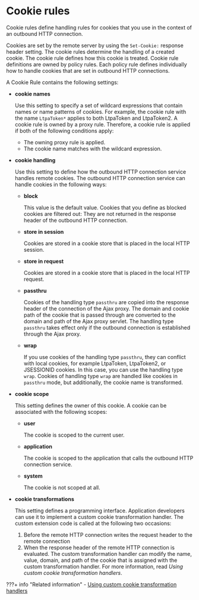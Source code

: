 # Cookie rules

Cookie rules define handling rules for cookies that you use in the context of an outbound HTTP connection.

Cookies are set by the remote server by using the `Set-Cookie:` response header setting. The cookie rules determine the handling of a created cookie. The cookie rule defines how this cookie is treated. Cookie rule definitions are owned by policy rules. Each policy rule defines individually how to handle cookies that are set in outbound HTTP connections.

A Cookie Rule contains the following settings:

-   **cookie names**

    Use this setting to specify a set of wildcard expressions that contain names or name patterns of cookies. For example, the cookie rule with the name `LtpaToken*` applies to both LtpaToken and LtpaToken2. A cookie rule is owned by a proxy rule. Therefore, a cookie rule is applied if both of the following conditions apply:

    -   The owning proxy rule is applied.
    -   The cookie name matches with the wildcard expression.
-   **cookie handling**

    Use this setting to define how the outbound HTTP connection service handles remote cookies. The outbound HTTP connection service can handle cookies in the following ways:

    -   **block**

        This value is the default value. Cookies that you define as blocked cookies are filtered out: They are not returned in the response header of the outbound HTTP connection.

    -   **store in session**

        Cookies are stored in a cookie store that is placed in the local HTTP session.

    -   **store in request**

        Cookies are stored in a cookie store that is placed in the local HTTP request.

    -   **passthru**

        Cookies of the handling type `passthru` are copied into the response header of the connection of the Ajax proxy. The domain and cookie path of the cookie that is passed through are converted to the domain and path of the Ajax proxy servlet. The handling type `passthru` takes effect only if the outbound connection is established through the Ajax proxy.

    -   **wrap**

        If you use cookies of the handling type `passthru`, they can conflict with local cookies, for example LtpaToken, LtpaToken2, or JSESSIONID cookies. In this case, you can use the handling type `wrap`. Cookies of handling type `wrap` are handled like cookies in `passthru` mode, but additionally, the cookie name is transformed.

-   **cookie scope**

    This setting defines the owner of this cookie. A cookie can be associated with the following scopes:

    -   **user**

        The cookie is scoped to the current user.

    -   **application**

        The cookie is scoped to the application that calls the outbound HTTP connection service.

    -   **system**

        The cookie is not scoped at all.

-   **cookie transformations**

    This setting defines a programming interface. Application developers can use it to implement a custom cookie transformation handler. The custom extension code is called at the following two occasions:

    1.  Before the remote HTTP connection writes the request header to the remote connection
    2.  When the response header of the remote HTTP connection is evaluated.
    The custom transformation handler can modify the name, value, domain, and path of the cookie that is assigned with the custom transformation handler. For more information, read *Using custom cookie transformation handlers*.



???+ info "Related information"
    - [Using custom cookie transformation handlers](../../programmatic_extensions_outbound_http_connections/using_custom_cookie_transformation_handlers/index.md)
